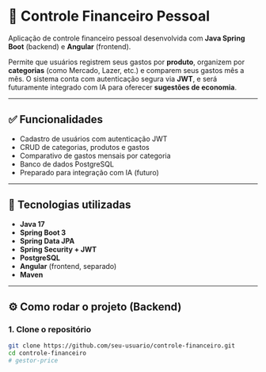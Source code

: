# 💸 Controle Financeiro Pessoal

Aplicação de controle financeiro pessoal desenvolvida com **Java Spring Boot** (backend) e **Angular** (frontend).

Permite que usuários registrem seus gastos por **produto**, organizem por **categorias** (como Mercado, Lazer, etc.) e comparem seus gastos mês a mês. O sistema conta com autenticação segura via **JWT**, e será futuramente integrado com IA para oferecer **sugestões de economia**.

---

## ✅ Funcionalidades

- Cadastro de usuários com autenticação JWT
- CRUD de categorias, produtos e gastos
- Comparativo de gastos mensais por categoria
- Banco de dados PostgreSQL
- Preparado para integração com IA (futuro)

---

## 🧱 Tecnologias utilizadas

- **Java 17**
- **Spring Boot 3**
- **Spring Data JPA**
- **Spring Security + JWT**
- **PostgreSQL**
- **Angular** (frontend, separado)
- **Maven**

---

## ⚙️ Como rodar o projeto (Backend)

### 1. Clone o repositório

```bash
git clone https://github.com/seu-usuario/controle-financeiro.git
cd controle-financeiro
#   g e s t o r - p r i c e  
 